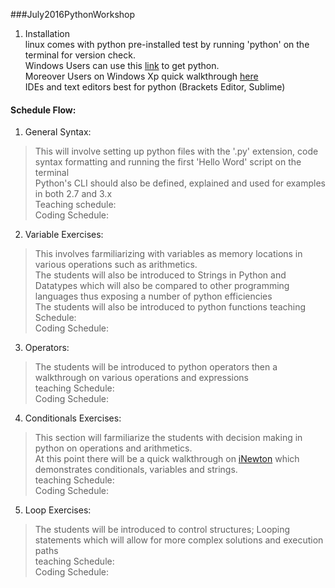 ###July2016PythonWorkshop

1.  Installation  
linux comes with python pre-installed test by running 'python' on the terminal for version check.  
Windows Users can use this [link](https://www.python.org/downloads/windows/) to get python.  
Moreover Users on Windows Xp quick walkthrough [here](http://dooling.com/index.php/2006/03/14/python-on-xp-7-minutes-to-hello-world/)  
IDEs and text editors best for python (Brackets Editor, Sublime)  

#### Schedule Flow:  

1. General Syntax:  
> This will involve setting up python files with the '.py' extension, code syntax formatting and running the first 'Hello Word' script on the terminal  
> Python's CLI should also be defined, explained and used for examples in both 2.7 and 3.x  
> Teaching schedule:  
> Coding Schedule:  

2. Variable Exercises:  
> This involves farmiliarizing with variables as memory locations in various operations such as arithmetics.  
> The students will also be introduced to Strings in Python and Datatypes which will also be compared to other programming languages thus exposing a number of python efficiencies  
> The students will also be introduced to python functions
> teaching Schedule:  
> Coding Schedule:  

3. Operators:  
> The students will be introduced to python operators then a walkthrough on various operations and expressions  
> teaching Schedule:  
> Coding Schedule:  

4. Conditionals Exercises:  
> This section will farmiliarize the students with decision making in python on operations and arithmetics.  
> At this point there will be a quick walkthrough on [iNewton](https://github.com/moringaschool/July2016PythonWorkshop/blob/master/Activities/iNetwon.py) which demonstrates conditionals, variables and strings.  
> teaching Schedule:  
> Coding Schedule:  

5. Loop Exercises:  
> The students will be introduced to control structures; Looping statements which will allow for more complex solutions and execution paths  
> teaching Schedule:  
> Coding Schedule:  
